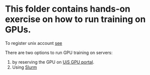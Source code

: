 # This folder contains hands-on exercise on how to run training on GPUs.

To register unix account [see](https://foswiki.ux.uis.no/Info/UnixUserReg)

There are two options to run GPU training on servers:

1. by reserving the GPU on [UiS GPU portal](https://gpu.ux.uis.no).
2. Using [Slurm](slurm)
